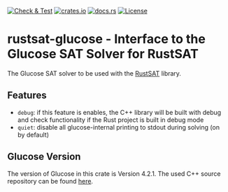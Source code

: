 [![Check & Test](https://github.com/chrjabs/rustsat/actions/workflows/glucose.yml/badge.svg)](https://github.com/chrjabs/rustsat/actions/workflows/glucose.yml)
[![crates.io](https://img.shields.io/crates/v/rustsat-glucose)](https://crates.io/crates/rustsat-glucose)
[![docs.rs](https://img.shields.io/docsrs/rustsat-glucose)](https://docs.rs/rustsat-glucose)
[![License](https://img.shields.io/crates/l/rustsat-glucose)](../LICENSE)

<!-- cargo-rdme start -->

# rustsat-glucose - Interface to the Glucose SAT Solver for RustSAT

The Glucose SAT solver to be used with the [RustSAT](https://github.com/chrjabs/rustsat) library.

## Features

- `debug`: if this feature is enables, the C++ library will be built with debug and check functionality if the Rust project is built in debug mode
- `quiet`: disable all glucose-internal printing to stdout during solving (on by default)

## Glucose Version

The version of Glucose in this crate is Version 4.2.1.
The used C++ source repository can be found [here](https://github.com/chrjabs/glucose4).

<!-- cargo-rdme end -->
